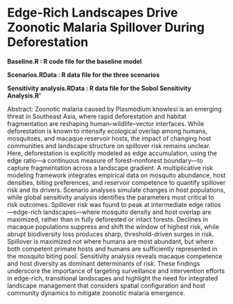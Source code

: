 # Edge-Rich Landscapes Drive Zoonotic Malaria Spillover During Deforestation


**Baseline.R : R code file for the baseline model**

**Scenarios.RData : R data file for the three scenarios**

**Sensitivity analysis.RData : R data file for the Sobol Sensitivity Analysis.R'**


Abstract: Zoonotic malaria caused by Plasmodium knowlesi is an emerging threat in Southeast Asia, where rapid deforestation and habitat fragmentation are reshaping human–wildlife–vector interfaces. While deforestation is known to intensify ecological overlap among humans, mosquitoes, and macaque reservoir hosts, the impact of changing host communities and landscape structure on spillover risk remains unclear. Here, deforestation is explicitly modeled as edge accumulation, using the edge ratio—a continuous measure of forest–nonforest boundary—to capture fragmentation across a landscape gradient. A multiplicative risk modeling framework integrates empirical data on mosquito abundance, host densities, biting preferences, and reservoir competence to quantify spillover risk and its drivers. Scenario analyses simulate changes in host populations, while global sensitivity analysis identifies the parameters most critical to risk outcomes. Spillover risk was found to peak at intermediate edge ratios—edge-rich landscapes—where mosquito density and host overlap are maximized, rather than in fully deforested or intact forests. Declines in macaque populations suppress and shift the window of highest risk, while abrupt biodiversity loss produces sharp, threshold-driven surges in risk. Spillover is maximized not where humans are most abundant, but where both competent primate hosts and humans are sufficiently represented in the mosquito biting pool. Sensitivity analysis reveals macaque competence and host diversity as dominant determinants of risk. These findings underscore the importance of targeting surveillance and intervention efforts in edge-rich, transitional landscapes and highlight the need for integrated landscape management that considers spatial configuration and host community dynamics to mitigate zoonotic malaria emergence. 
